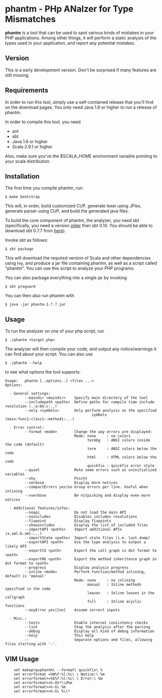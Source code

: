 phantm - PHp ANalzer for Type Mismatches
======

**phantm** is a tool that can be used to spot various kinds of mistakes in your
PHP applications. Among other things, it will perform a static analysis of the
types used in your application, and report any potential mistakes.

Version
-------

This is a early development version. Don't be surprised if many features are still missing.

Requirements
------------
In order to run this tool, simply use a self-contained release that you'll find on the download pages.
You only need Java 1.6 or higher to run a release of phantm.


In order to compile this tool, you need

* ant
* sbt
* Java 1.6 or higher
* Scala 2.9.1 or higher

Also, make sure you've the $SCALA_HOME environment variable pointing to your scala distribution.

Installation
------------
The first time you compile phantm, run:

    $ make bootstrap

This will, in order, build customized CUP, generate lexer using JFlex, generate parser using CUP, and build the generated java files.

To build the core component of phantm, the analyzer, you need sbt (specifically, you need a version <u>older</u> than sbt 0.10. You should be able to download sbt 0.7.7 from <a href="http://code.google.com/p/simple-build-tool/">here</a>).

Invoke sbt as follows:

    $ sbt package

This will download the required version of Scala and other dependencies using Ivy, and produce a jar file containing phantm, as well as a script called "phantm". You can use this script to analyze your PHP programs.

You can also package everything into a single jar by invoking

    $ sbt proguard

You can then also run phantm with

    $ java -jar phantm-1.?.?.jar

Usage
-----
To run the analyzer on one of your php script, run

    $ ./phantm <target.php>

The analyzer will then compile your code, and output any notice/warnings it can find about your script. You can also use 

    $ ./phantm --help

to see what options the tool supports:

    Usage:   phantm [..options..] <files ...>
    Options:

      - General settings:
             --maindir <maindir>    Specify main directory of the tool
             --includepath <paths>  Define paths for compile time include resolution (.:a:bb:c:..)
             --only <symbols>       Only perform analysis on the specified
                                            symbols (main:func1:class1::method1:...)

      - Error control:
             --format <mode>        Change the way errors are displayed:
                                    Mode: none     : no colors
                                          termbg   : ANSI colors inside the code (default)
                                          term     : ANSI colors below the code
                                          html     : HTML colors below the code
                                          quickfix : quickfix error style
             --quiet                Mute some errors such as uninitialized variables
             --shy                  Psscht
             --verbose              Display more notices
             --compactErrors yes|no Group errors per line. Useful when inlining
             --vverbose             Be nitpicking and display even more notices

      - Additional features/infos:
             --noapi                Do not load the main API
             --noincludes           Disables includes resolutions
             --fixpoint             Display fixpoints
             --showincludes         Display the list of included files
             --importAPI <paths>    Import additional APIs (a.xml:b.xml:...)
             --importState <paths>  Import state files (i.e. last.dump)
             --exportAPI <path>     Use the type analysis to output a likely API
             --exportCG <path>      Export the call graph in dot format to <path>
             --exportMG <path>      Export the method inheritence graph in dot format to <path>
             --progress             Display analysis progress
             --inline <mode>        Perform function/method inlining, default is 'manual'
                                    Mode: none     : no inlining
                                          manual   : Inline methods specified in the code
                                          leaves   : Inline leaves in the callgraph
                                          full     : Inline acyclic functions
             --anyError yes|[no]    Assume correct inputs

      - Misc.:
             --tests                Enable internal consistency checks
             --lint                 Stop the analysis after the parsing
             --debug                Display all kind of debug information
             --help                 This help
             --                     Separate options and files, allowing files starting with '-'.

VIM Usage
---------
        set makeprg=phantm\ --format\ quickfix\ %
        set errorformat =%W%f:%l:%c\ \ Notice:\ %m
        set errorformat+=%E%f:%l:%c\ \ Error:\ %m
        set errorformat+=%-G%*\\d%m
        set errorformat+=%-G\ %m
        set errorformat+=%-G\ %\\*
